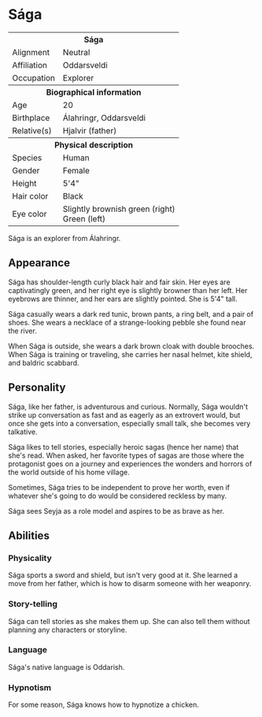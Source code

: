# Sága

<table><tbody>
	<tr> <th colspan=2>Sága</th> </tr>
	<tr> <td>Alignment</td> <td>Neutral</td> </tr>
	<tr> <td>Affiliation</td> <td>Oddarsveldi</td> </tr>
	<tr> <td>Occupation</td> <td>Explorer</td> </tr>
	<tr> <th colspan=2>Biographical information</th> </tr>
	<tr> <td>Age</td> <td>20</td> </tr>
	<tr> <td>Birthplace</td> <td>Álahringr, Oddarsveldi</td> </tr>
	<tr> <td>Relative(s)</td> <td>Hjalvir (father)</td> </tr>
	<tr> <th colspan=2>Physical description</th> </tr>
	<tr> <td>Species</td> <td>Human</td> </tr>
	<tr> <td>Gender</td> <td>Female</td> </tr>
	<tr> <td>Height</td> <td>5'4"</td> </tr>
	<tr> <td>Hair color</td> <td>Black</td> </tr>
	<tr> <td>Eye color</td> <td>Slightly brownish green (right)<br>Green (left)</td> </tr>
</tbody></table>

Sága is an explorer from Álahringr.

## Appearance
Sága has shoulder-length curly black hair and fair skin. Her eyes are captivatingly green, and her right eye is slightly browner than her left. Her eyebrows are thinner, and her ears are slightly pointed. She is 5'4" tall.

Sága casually wears a dark red tunic, brown pants, a ring belt, and a pair of shoes. She wears a necklace of a strange-looking pebble she found near the river.

When Sága is outside, she wears a dark brown cloak with double brooches. When Sága is training or traveling, she carries her nasal helmet, kite shield, and baldric scabbard.

## Personality
Sága, like her father, is adventurous and curious. Normally, Sága wouldn't strike up conversation as fast and as eagerly as an extrovert would, but once she gets into a conversation, especially small talk, she becomes very talkative.

Sága likes to tell stories, especially heroic sagas (hence her name) that she's read. When asked, her favorite types of sagas are those where the protagonist goes on a journey and experiences the wonders and horrors of the world outside of his home village.

Sometimes, Sága tries to be independent to prove her worth, even if whatever she's going to do would be considered reckless by many.

Sága sees Seyja as a role model and aspires to be as brave as her.

## Abilities
### Physicality
Sága sports a sword and shield, but isn't very good at it. She learned a move from her father, which is how to disarm someone with her weaponry.

### Story-telling
Sága can tell stories as she makes them up. She can also tell them without planning any characters or storyline.

### Language
Sága's native language is Oddarish.

### Hypnotism
For some reason, Sága knows how to hypnotize a chicken.
